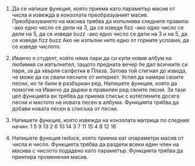 1) Да се напише функция, която приема като параметър масив от числа и извежда в конзолата преобразуаният масив. Преобразуването на масива трябва да изпълнява следните правила:
	-ако едно число се дели на 3, да се изведе fizz 
	-ако едно число се дели на 5, да се изведе buzz
	-ако едно число се дели на 3 и на 5, да се изведе fizz buzz
Ако не изпълни нито едно от горните условия, да се изведе числото.

2) Иванчо е студент, който няма пари да си купи новия албум на любимия си изпълнител, защото предната вечер бе дал всичките си пари, за да хвърля салфетки в Плаза. Затова той стигнал до извода, че може да си свали песните от интернет. Успял да намери своите песни, но те били в разбъркан ред. Напишете функция, която да помогне на Иванчо да държи в правилен ред своите песни. За тази цел функцията ви трябва да приема списък с изтеглените досега песни и мястото на новата песен в албума. Функцията трябва да добави новата песен в списъка от песни.


3) Напишете функция, която извежда на конзолата матрица по следния начин:
1 5 9  13
2 6 10 14
3 7 11 15
4 8 12 16

4) Напишете функция reduce, която приема кат опараметри масив от числа и число. Функцията трябва да раздели всеки един член на масива с числото подадено като параметър. Функцията трябва да принтира променения масив.